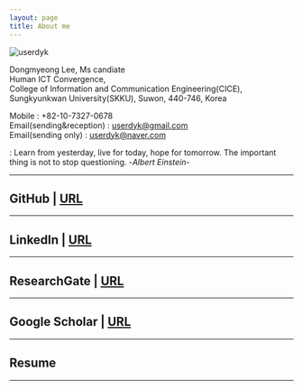 ```yaml
---
layout: page
title: About me
---
```

![userdyk](https://user-images.githubusercontent.com/52376448/62934273-15b4ee80-bdff-11e9-9f58-3783696280df.jpg)

Dongmyeong Lee, Ms candiate <br>
Human ICT Convergence, <br>
College of Information and Communication Engineering(CICE), <br>
Sungkyunkwan University(SKKU), Suwon, 440-746, Korea <br>

Mobile : +82-10-7327-0678 <br>
Email(sending&reception) : userdyk@gmail.com <br>
Email(sending only) : userdyk@naver.com <br>

 : Learn from yesterday, live for today, hope for tomorrow. The important thing is not to stop questioning. -*Albert Einstein*- 
<hr>

## GitHub | [URL](https://github.com/aglipthhau/)
<hr>



## LinkedIn | [URL](https://www.linkedin.com/in/userdyk/)
<hr>



## ResearchGate | [URL](https://www.researchgate.net/profile/Dongmyeong_Lee2)
<hr>



## Google Scholar | [URL]()
<hr>



## Resume

<hr>
